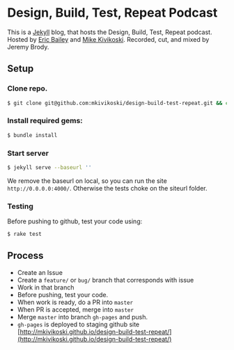 # Design, Build, Test, Repeat Podcast

This is a [Jekyll](https://jekyllrb.com/) blog, that hosts the Design, Build, Test, Repeat podcast. Hosted by [Eric Bailey](https://twitter.com/ericwbailey) and [Mike Kivikoski](https://twitter.com/mkivikoski). Recorded, cut, and mixed by Jeremy Brody.

## Setup

### Clone repo.

```bash
$ git clone git@github.com:mkivikoski/design-build-test-repeat.git && cd design-build-test-repeat
```

### Install required gems:

```bash
$ bundle install
```

### Start server
```bash
$ jekyll serve --baseurl ''
```
We remove the baseurl on local, so you can run the site `http://0.0.0.0:4000/`. Otherwise the tests choke on the siteurl folder.

### Testing
Before pushing to github, test your code using:
```bash
$ rake test
```

## Process
- Create an Issue
- Create a `feature/` or `bug/` branch that corresponds with issue
- Work in that branch
- Before pushing, test your code.
- When work is ready, do a PR into `master`
- When PR is accepted, merge into `master`
- Merge `master` into branch `gh-pages` and push. 
- `gh-pages` is deployed to staging github site [http://mkivikoski.github.io/design-build-test-repeat/](http://mkivikoski.github.io/design-build-test-repeat/)